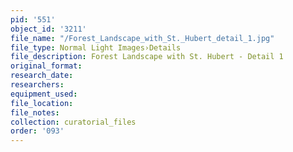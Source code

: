 ```yaml
---
pid: '551'
object_id: '3211'
file_name: "/Forest_Landscape_with_St._Hubert_detail_1.jpg"
file_type: Normal Light Images›Details
file_description: Forest Landscape with St. Hubert - Detail 1
original_format:
research_date:
researchers:
equipment_used:
file_location:
file_notes:
collection: curatorial_files
order: '093'
---
```

